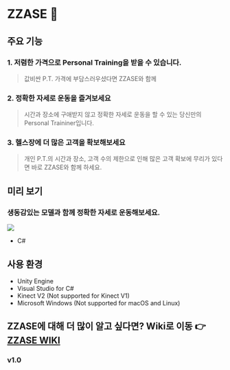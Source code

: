 # ZZASE 🏃‍

## 주요 기능

### 1. 저렴한 가격으로 Personal Training을 받을 수 있습니다.
>값비싼 P.T. 가격에 부담스러우셨다면 ZZASE와 함께

### 2. 정확한 자세로 운동을 즐겨보세요
>시간과 장소에 구애받지 않고 정확한 자세로 운동을 할 수 있는 당신만의 Personal Traininer입니다.

### 3. 헬스장에 더 많은 고객을 확보해보세요
>개인 P.T.의 시간과 장소, 고객 수의 제한으로 인해 많은 고객 확보에 무리가 있다면 바로 ZZASE와 함께 하세요.


## 미리 보기

### 생동감있는 모델과 함께 정확한 자세로 운동해보세요.
<img src="https://user-images.githubusercontent.com/23074069/59202050-b3f5bf80-8bd6-11e9-8702-60f9730ceb5a.png" /></a>

* C#

## 사용 환경
* Unity Engine
* Visual Studio for C#
* Kinect V2 (Not supported for Kinect V1)
* Microsoft Windows (Not supported for macOS and Linux)

## ZZASE에 대해 더 많이 알고 싶다면? Wiki로 이동 👉 [ZZASE WIKI](https://github.com/chany219/ZZASE/wiki) 


### v1.0
